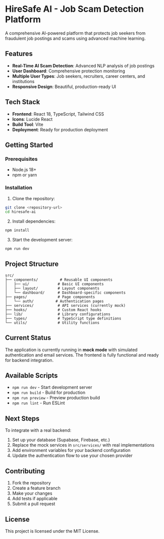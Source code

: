# HireSafe AI - Job Scam Detection Platform

A comprehensive AI-powered platform that protects job seekers from fraudulent job postings and scams using advanced machine learning.

## Features

- **Real-Time AI Scam Detection**: Advanced NLP analysis of job postings
- **User Dashboard**: Comprehensive protection monitoring
- **Multiple User Types**: Job seekers, recruiters, career centers, and institutions
- **Responsive Design**: Beautiful, production-ready UI

## Tech Stack

- **Frontend**: React 18, TypeScript, Tailwind CSS
- **Icons**: Lucide React
- **Build Tool**: Vite
- **Deployment**: Ready for production deployment

## Getting Started

### Prerequisites

- Node.js 18+ 
- npm or yarn

### Installation

1. Clone the repository:
```bash
git clone <repository-url>
cd hiresafe-ai
```

2. Install dependencies:
```bash
npm install
```

3. Start the development server:
```bash
npm run dev
```

## Project Structure

```
src/
├── components/          # Reusable UI components
│   ├── ui/             # Basic UI components
│   ├── layout/         # Layout components
│   └── dashboard/      # Dashboard-specific components
├── pages/              # Page components
│   └── auth/          # Authentication pages
├── services/           # API services (currently mock)
├── hooks/              # Custom React hooks
├── lib/                # Library configurations
├── types/              # TypeScript type definitions
└── utils/              # Utility functions
```

## Current Status

The application is currently running in **mock mode** with simulated authentication and email services. The frontend is fully functional and ready for backend integration.

## Available Scripts

- `npm run dev` - Start development server
- `npm run build` - Build for production
- `npm run preview` - Preview production build
- `npm run lint` - Run ESLint

## Next Steps

To integrate with a real backend:

1. Set up your database (Supabase, Firebase, etc.)
2. Replace the mock services in `src/services/` with real implementations
3. Add environment variables for your backend configuration
4. Update the authentication flow to use your chosen provider

## Contributing

1. Fork the repository
2. Create a feature branch
3. Make your changes
4. Add tests if applicable
5. Submit a pull request

## License

This project is licensed under the MIT License.